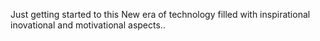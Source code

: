 Just getting started to this New era of technology filled with inspirational inovational and motivational aspects..
      
